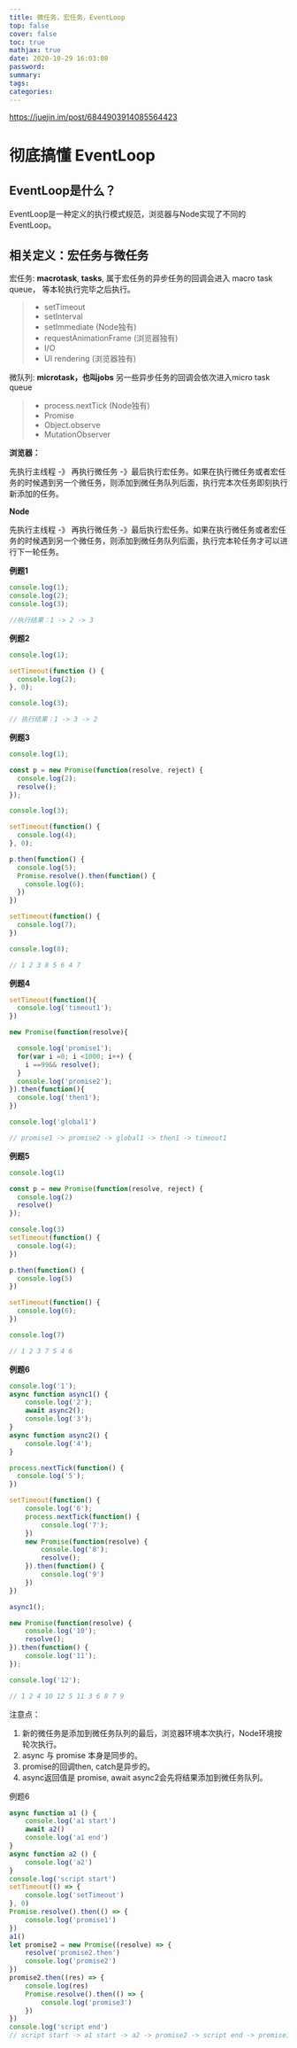 ```yaml
---
title: 微任务，宏任务，EventLoop
top: false
cover: false
toc: true
mathjax: true
date: 2020-10-29 16:03:08
password:
summary:
tags:
categories:
---
```


https://juejin.im/post/6844903914085564423

# 彻底搞懂 EventLoop

## EventLoop是什么？

EventLoop是一种定义的执行模式规范，浏览器与Node实现了不同的EventLoop。

## 相关定义：宏任务与微任务

宏任务:	**macrotask**, **tasks**, 属于宏任务的异步任务的回调会进入 macro task queue， 等本轮执行完毕之后执行。

> - setTimeout
> - setInterval
> - setImmediate (Node独有)
> - requestAnimationFrame (浏览器独有)
> - I/O
> - UI rendering (浏览器独有)

微队列:	**microtask，也叫jobs** 另一些异步任务的回调会依次进入micro task queue

> - process.nextTick (Node独有)
> - Promise
> - Object.observe
> - MutationObserver

**浏览器：**

先执行主线程 -》 再执行微任务 -》最后执行宏任务。如果在执行微任务或者宏任务的时候遇到另一个微任务，则添加到微任务队列后面，执行完本次任务即刻执行新添加的任务。

**Node**

先执行主线程 -》 再执行微任务 -》最后执行宏任务。如果在执行微任务或者宏任务的时候遇到另一个微任务，则添加到微任务队列后面，执行完本轮任务才可以进行下一轮任务。

**例题1**

```js
console.log(1);
console.log(2);
console.log(3);

//执行结果：1 -> 2 -> 3
```

**例题2**

```js
console.log(1);

setTimeout(function () {
  console.log(2);
}, 0);

console.log(3);

// 执行结果：1 -> 3 -> 2
```

**例题3**

```js
console.log(1);

const p = new Promise(function(resolve, reject) {
  console.log(2);
  resolve();
});

console.log(3);

setTimeout(function() {
  console.log(4);
}, 0);

p.then(function() {
  console.log(5);
  Promise.resolve().then(function() {
    console.log(6);
  })
})

setTimeout(function() {
  console.log(7);
})

console.log(8);

// 1 2 3 8 5 6 4 7
```

**例题4**

```js
setTimeout(function(){
  console.log('timeout1');
})

new Promise(function(resolve){

  console.log('promise1');
  for(var i =0; i <1000; i++) {
    i ==99&& resolve();
  }
  console.log('promise2');
}).then(function(){
  console.log('then1');
})

console.log('global1')

// promise1 -> promise2 -> global1 -> then1 -> timeout1

```

**例题5**

```js
console.log(1)

const p = new Promise(function(resolve, reject) {
  console.log(2)
  resolve()
});

console.log(3)
setTimeout(function() {
  console.log(4);
})

p.then(function() {
  console.log(5)
})

setTimeout(function() {
  console.log(6);
})

console.log(7)

// 1 2 3 7 5 4 6
```

**例题6**

```js
console.log('1');
async function async1() {
    console.log('2');
    await async2();
    console.log('3');
}
async function async2() {
    console.log('4');
}

process.nextTick(function() {
  console.log('5');
})

setTimeout(function() {
    console.log('6');
    process.nextTick(function() {
        console.log('7');
    })
    new Promise(function(resolve) {
        console.log('8');
        resolve();
    }).then(function() {
        console.log('9')
    })
})

async1();

new Promise(function(resolve) {
    console.log('10');
    resolve();
}).then(function() {
    console.log('11');
});

console.log('12');

// 1 2 4 10 12 5 11 3 6 8 7 9
```

注意点：

1. 新的微任务是添加到微任务队列的最后，浏览器环境本次执行，Node环境按轮次执行。
2. async 与 promise 本身是同步的。
3. promise的回调then, catch是异步的。
4. async返回值是 promise, await async2会先将结果添加到微任务队列。

例题6

```js
async function a1 () {
    console.log('a1 start')
    await a2()
    console.log('a1 end')
}
async function a2 () {
    console.log('a2')
}
console.log('script start')
setTimeout(() => {
    console.log('setTimeout')
}, 0)
Promise.resolve().then(() => {
    console.log('promise1')
})
a1()
let promise2 = new Promise((resolve) => {
    resolve('promise2.then')
    console.log('promise2')
})
promise2.then((res) => {
    console.log(res)
    Promise.resolve().then(() => {
        console.log('promise3')
    })
})
console.log('script end')
// script start -> a1 start -> a2 -> promise2 -> script end -> promise1 -> a1 end -> promise2.then -> promise3 -> setTimeout
```


